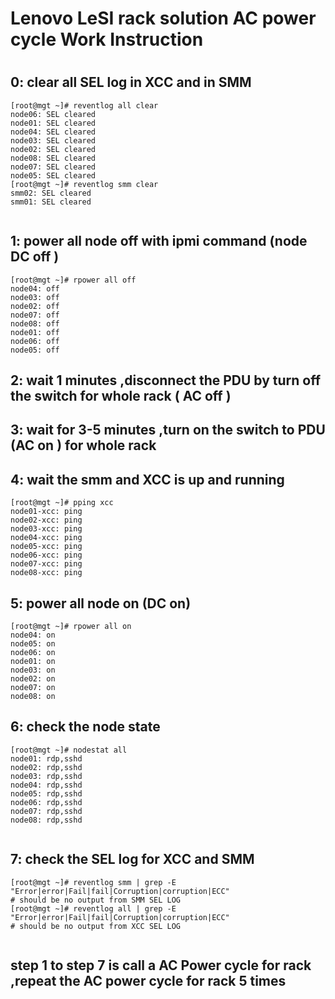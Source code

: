 #  Lenovo LeSI rack solution AC power cycle Work Instruction 
#
## 0: clear all SEL log in XCC and in SMM
```
[root@mgt ~]# reventlog all clear
node06: SEL cleared
node01: SEL cleared
node04: SEL cleared
node03: SEL cleared
node02: SEL cleared
node08: SEL cleared
node07: SEL cleared
node05: SEL cleared
[root@mgt ~]# reventlog smm clear
smm02: SEL cleared
smm01: SEL cleared


```
## 1: power all node off with ipmi command (node DC off )
```
[root@mgt ~]# rpower all off
node04: off
node03: off
node02: off
node07: off
node08: off
node01: off
node06: off
node05: off
```
##  2: wait 1 minutes ,disconnect the PDU by turn off the switch for whole rack ( AC off )
##
##  3: wait for 3-5 minutes ,turn on the switch to PDU (AC on ) for whole rack 
##
##  4: wait the smm and XCC is up and running 
```
[root@mgt ~]# pping xcc
node01-xcc: ping
node02-xcc: ping
node03-xcc: ping
node04-xcc: ping
node05-xcc: ping
node06-xcc: ping
node07-xcc: ping
node08-xcc: ping
```
## 5: power all node on (DC on)

```
[root@mgt ~]# rpower all on
node04: on
node05: on
node06: on
node01: on
node03: on
node02: on
node07: on
node08: on

```
## 6:  check the node state 
```
[root@mgt ~]# nodestat all
node01: rdp,sshd
node02: rdp,sshd
node03: rdp,sshd
node04: rdp,sshd
node05: rdp,sshd
node06: rdp,sshd
node07: rdp,sshd
node08: rdp,sshd


```
## 7: check the SEL log for XCC and SMM
```
[root@mgt ~]# reventlog smm | grep -E "Error|error|Fail|fail|Corruption|corruption|ECC"
# should be no output from SMM SEL LOG
[root@mgt ~]# reventlog all | grep -E "Error|error|Fail|fail|Corruption|corruption|ECC"
# should be no output from XCC SEL LOG 


```

## step 1 to step 7 is call a AC Power cycle for rack ,repeat the AC power cycle for rack 5 times 
